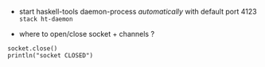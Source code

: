 
- start haskell-tools daemon-process *automatically* with default port 4123
`stack ht-daemon`

- where to open/close socket + channels ?

```
socket.close()
println("socket CLOSED")
```
